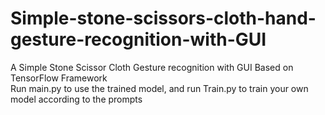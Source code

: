 # Simple-stone-scissors-cloth-hand-gesture-recognition-with-GUI
A Simple Stone Scissor Cloth Gesture recognition with GUI Based on TensorFlow Framework  
Run main.py to use the trained model, and run Train.py to train your own model according to the prompts  
